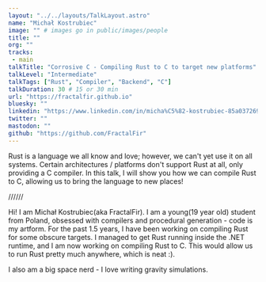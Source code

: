 ```yaml
---
layout: "../../layouts/TalkLayout.astro"
name: "Michał Kostrubiec"
image: "" # images go in public/images/people
title: ""
org: ""
tracks: 
 - main
talkTitle: "Corrosive C - Compiling Rust to C to target new platforms"
talkLevel: "Intermediate"
talkTags: ["Rust", "Compiler", "Backend", "C"]
talkDuration: 30 # 15 or 30 min
url: "https://fractalfir.github.io"
bluesky: ""
linkedin: "https://www.linkedin.com/in/micha%C5%82-kostrubiec-85a037269/"
twitter: ""
mastodon: ""
github: "https://github.com/FractalFir"
---
```


Rust is a language we all know and love; however, we can't yet use it on all systems. Certain architectures / platforms don't support Rust at all, only providing a C compiler. In this talk, I will show you how we can compile Rust to C, allowing us to bring the language to new places!

////// <!-- sepatator between abstract and bio -->

Hi! I am Michał Kostrubiec(aka FractalFir). I am a young(19 year old) student from Poland, obsessed with compilers and procedural generation - code is my artform. 
For the past 1.5 years, I have been working on compiling Rust for some obscure targets. I managed to get Rust running inside the .NET runtime, 
and I am now working on compiling Rust to C. This would allow us to run Rust pretty much anywhere, which is neat :).

I also am a big space nerd - I love writing gravity simulations.


